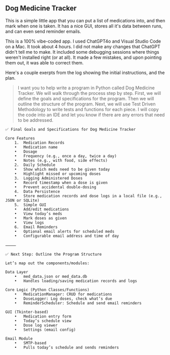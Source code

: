 ## Dog Medicine Tracker

This is a simple little app that you can put a list of medications into, and then
mark when one is taken.  It has a nice GUI, stores all it's data between runs,
and can even send reminder emails.

This is a 100% vibe-coded app.  I used ChatGPT4o and Visual Studio Code on a Mac.
It took about 4 hours.  I did not make any changes that ChatGPT didn't tell me to
make.  It included some debugging sessions where things weren't installed right
(or at all).  It made a few mistakes, and upon pointing them out, it was able to
correct them.

Here's a couple exerpts from the log showing the initial instructions, and the plan.

> I want you to help write a program in Python called Dog Medicine Tracker.
> We will walk through the process step by step.  First, we will define the
> goals and specifications for the program.  Then we will outline the
> structure of the program.  Next, we will use Test Driven Methodology to
> write tests and functions for each piece.  I will copy the code into an
> IDE and let you know if there are any errors that need to be addressed.

```
✅ Final Goals and Specifications for Dog Medicine Tracker

Core Features
	1.	Medication Records
	•	Medication name
	•	Dosage
	•	Frequency (e.g., once a day, twice a day)
	•	Notes (e.g., with food, side effects)
	2.	Daily Schedule
	•	Show which meds need to be given today
	•	Highlight missed or upcoming doses
	3.	Logging Administered Doses
	•	Record timestamp when a dose is given
	•	Prevent accidental double-dosing
	4.	Data Persistence
	•	Store medication records and dose logs in a local file (e.g., JSON or SQLite)
	5.	Simple GUI
	•	Add/edit medications
	•	View today’s meds
	•	Mark doses as given
	•	View logs
	6.	Email Reminders
	•	Optional email alerts for scheduled meds
	•	Configurable email address and time of day

⸻

✅ Next Step: Outline the Program Structure

Let’s map out the components/modules:

Data Layer
	•	med_data.json or med_data.db
	•	Handles loading/saving medication records and logs

Core Logic (Python Classes/Functions)
	•	MedicationManager: CRUD for medications
	•	DoseLogger: Log doses, check what’s due
	•	ReminderScheduler: Schedule and send email reminders

GUI (Tkinter-based)
	•	Medication entry form
	•	Today’s schedule view
	•	Dose log viewer
	•	Settings (email config)

Email Module
	•	SMTP-based
	•	Pulls today’s schedule and sends reminders
 ```

